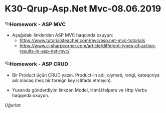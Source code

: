 # K30-Qrup-Asp.Net Mvc-08.06.2019
<article class="markdown-body entry-content p-5" itemprop="text">
<h3><a id="user-content-homework---asp-mvc" class="anchor" aria-hidden="true" href="#homework---asp-mvc"><svg class="octicon octicon-link" viewBox="0 0 16 16" version="1.1" width="16" height="16" aria-hidden="true"><path fill-rule="evenodd" d="M4 9h1v1H4c-1.5 0-3-1.69-3-3.5S2.55 3 4 3h4c1.45 0 3 1.69 3 3.5 0 1.41-.91 2.72-2 3.25V8.59c.58-.45 1-1.27 1-2.09C10 5.22 8.98 4 8 4H4c-.98 0-2 1.22-2 2.5S3 9 4 9zm9-3h-1v1h1c1 0 2 1.22 2 2.5S13.98 12 13 12H9c-.98 0-2-1.22-2-2.5 0-.83.42-1.64 1-2.09V6.25c-1.09.53-2 1.84-2 3.25C6 11.31 7.55 13 9 13h4c1.45 0 3-1.69 3-3.5S14.5 6 13 6z"></path></svg></a>Homework - ASP MVC</h3>
<ul>
<li>Aşağıdakı linklərdən ASP MVC haqqında oxuyun:
<ul>
<li><a href="https://www.tutorialsteacher.com/mvc/asp.net-mvc-tutorials" rel="nofollow">https://www.tutorialsteacher.com/mvc/asp.net-mvc-tutorials</a></li>
<li><a href="https://www.c-sharpcorner.com/article/different-types-of-action-results-in-asp-net-mvc/" rel="nofollow">https://www.c-sharpcorner.com/article/different-types-of-action-results-in-asp-net-mvc/</a></li>
</ul>
</li>
</ul>
  <h3><a id="user-content-homework---asp-crud" class="anchor" aria-hidden="true" href="#homework---asp-crud"><svg class="octicon octicon-link" viewBox="0 0 16 16" version="1.1" width="16" height="16" aria-hidden="true"><path fill-rule="evenodd" d="M4 9h1v1H4c-1.5 0-3-1.69-3-3.5S2.55 3 4 3h4c1.45 0 3 1.69 3 3.5 0 1.41-.91 2.72-2 3.25V8.59c.58-.45 1-1.27 1-2.09C10 5.22 8.98 4 8 4H4c-.98 0-2 1.22-2 2.5S3 9 4 9zm9-3h-1v1h1c1 0 2 1.22 2 2.5S13.98 12 13 12H9c-.98 0-2-1.22-2-2.5 0-.83.42-1.64 1-2.09V6.25c-1.09.53-2 1.84-2 3.25C6 11.31 7.55 13 9 13h4c1.45 0 3-1.69 3-3.5S14.5 6 13 6z"></path></svg></a>Homework - ASP CRUD</h3>
  
  <ul>
<li>
<p>Bir Product üçün CRUD yazın. Product-in adı, qiyməti, rəngi, kateqoriya adı olacaq (heç bir foreign key istifadə etməyin).</p>
</li>
<li>
<p>Yuxarıda göndərdiyim linkdən Model, Html.Helpers və Http Verbs haqqında oxuyun.</p>
</li>
</ul>
<p><em> Uğurlar.</em></p>
</article>
